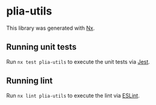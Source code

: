 # plia-utils

This library was generated with [Nx](https://nx.dev).

## Running unit tests

Run `nx test plia-utils` to execute the unit tests via [Jest](https://jestjs.io).

## Running lint

Run `nx lint plia-utils` to execute the lint via [ESLint](https://eslint.org/).
